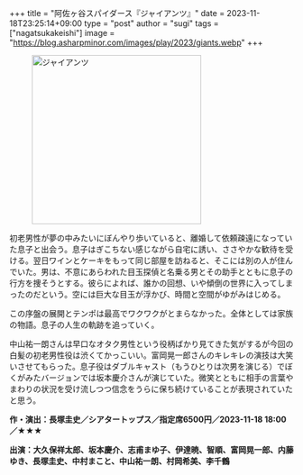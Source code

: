 +++
title = "阿佐ヶ谷スパイダース『ジャイアンツ』"
date = 2023-11-18T23:25:14+09:00
type = "post"
author = "sugi"
tags = ["nagatsukakeishi"]
image = "https://blog.asharpminor.com/images/play/2023/giants.webp"
+++
<figure class="alignleft"><img src="/images/play/2023/giants.webp" alt="ジャイアンツ" style="width: 300px !important;"></figure>

初老男性が夢の中みたいにぼんやり歩いていると、離婚して依頼疎遠になっていた息子と出会う。息子はぎこちない感じながら自宅に誘い、ささやかな歓待を受ける。翌日ワインとケーキをもって同じ部屋を訪ねると、そこには別の人が住んでいた。男は、不意にあらわれた目玉探偵と名乗る男とその助手とともに息子の行方を捜そうとする。彼らによれば、誰かの回想、いや傾倒の世界に入ってしまったのだという。空には巨大な目玉が浮かび、時間と空間がゆがみはじめる。

この序盤の展開とテンポは最高でワクワクがとまらなかった。全体としては家族の物語。息子の人生の軌跡を追っていく。

中山祐一朗さんは早口なオタク男性という役柄ばかり見てきた気がするが今回の白髪の初老男性役は渋くてかっこいい。富岡晃一郎さんのキレキレの演技は大笑いさせてもらった。息子役はダブルキャスト（もうひとりは次男を演じる）でぼくがみたバージョンでは坂本慶介さんが演じていた。微笑とともに相手の言葉やまわりの状況を受け流しつつ信念をうらに保ち続けていることが表現されていたと思う。

**作・演出：長塚圭史／シアタートップス／指定席6500円／2023-11-18 18:00／★★★**

**出演：大久保祥太郎、坂本慶介、志甫まゆ子、伊達暁、智順、富岡晃一郎、内藤ゆき、長塚圭史、中村まこと、中山祐一朗、村岡希美、李千鶴**
